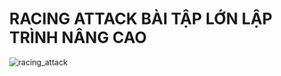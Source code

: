 # RACING ATTACK BÀI TẬP LỚN LẬP TRÌNH NÂNG CAO
![racing_attack](https://github.com/user-attachments/assets/309ab30d-fc24-499f-a21b-d52df8d2a99b)

